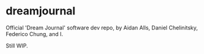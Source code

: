 # dreamjournal

Official 'Dream Journal' software dev repo, by Aidan Alls, Daniel Chelinitsky, Federico Chung, and I.

Still WIP. 
